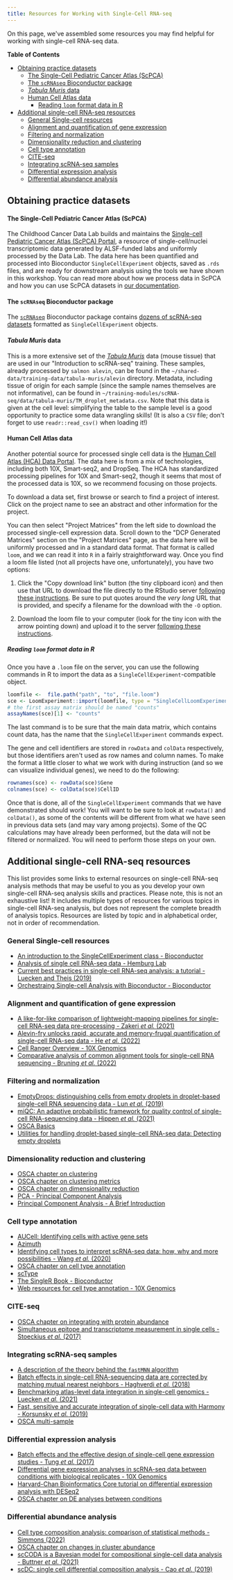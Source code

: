 ```yaml
---
title: Resources for Working with Single-Cell RNA-seq
---
```


On this page, we've assembled some resources you may find helpful for working with single-cell RNA-seq data.

<!-- START doctoc generated TOC please keep comment here to allow auto update -->
<!-- DON'T EDIT THIS SECTION, INSTEAD RE-RUN doctoc TO UPDATE -->
**Table of Contents**

- [Obtaining practice datasets](#obtaining-practice-datasets)
    - [The Single-Cell Pediatric Cancer Atlas (ScPCA)](#the-single-cell-pediatric-cancer-atlas-scpca)
    - [The `scRNAseq` Bioconductor package](#the-scrnaseq-bioconductor-package)
    - [_Tabula Muris_ data](#_tabula-muris_-data)
    - [Human Cell Atlas data](#human-cell-atlas-data)
      - [Reading `loom` format data in R](#reading-loom-format-data-in-r)
- [Additional single-cell RNA-seq resources](#additional-single-cell-rna-seq-resources)
  - [General Single-cell resources](#general-single-cell-resources)
  - [Alignment and quantification of gene expression](#alignment-and-quantification-of-gene-expression)
  - [Filtering and normalization](#filtering-and-normalization)
  - [Dimensionality reduction and clustering](#dimensionality-reduction-and-clustering)
  - [Cell type annotation](#cell-type-annotation)
  - [CITE-seq](#cite-seq)
  - [Integrating scRNA-seq samples](#integrating-scrna-seq-samples)
  - [Differential expression analysis](#differential-expression-analysis)
  - [Differential abundance analysis](#differential-abundance-analysis)

<!-- END doctoc generated TOC please keep comment here to allow auto update -->

## Obtaining practice datasets


#### The Single-Cell Pediatric Cancer Atlas (ScPCA)

The Childhood Cancer Data Lab builds and maintains the [Single-cell Pediatric Cancer Atlas (ScPCA) Portal](https://scpca.alexslemonade.org), a resource of single-cell/nuclei transcriptomic data generated by ALSF-funded labs and uniformly processed by the Data Lab.
The data here has been quantified and processed into Bioconductor `SingleCellExperiment` objects, saved as `.rds` files, and are ready for downstream analysis using the tools we have shown in this workshop.
You can read more about how we process data in ScPCA and how you can use ScPCA datasets in [our documentation](https://scpca.readthedocs.io/en/latest/).


#### The `scRNAseq` Bioconductor package

The [`scRNAseq`](https://bioconductor.org/packages/3.16/data/experiment/html/scRNAseq.html) Bioconductor package contains [dozens of scRNA-seq datasets](https://bioconductor.org/packages/3.16/data/experiment/vignettes/scRNAseq/inst/doc/scRNAseq.html) formatted as `SingleCellExperiment` objects.


#### _Tabula Muris_ data

This is a more extensive set of the [_Tabula Muris_](https://tabula-muris.ds.czbiohub.org) data (mouse tissue) that are used in our "Introduction to scRNA-seq" training.
These samples, already processed by `salmon alevin`, can be found in the `~/shared-data/training-data/tabula-muris/alevin` directory.
Metadata, including tissue of origin for each sample (since the sample names themselves are not informative), can be found in `~/training-modules/scRNA-seq/data/tabula-muris/TM_droplet_metadata.csv`.
Note that this data is given at the cell level: simplifying the table to the sample level is a good opportunity to practice some data wrangling skills!
(It is also a `CSV` file; don't forget to use `readr::read_csv()` when loading it!)


#### Human Cell Atlas data

Another potential source for processed single cell data is the [Human Cell Atlas (HCA) Data Portal](https://data.humancellatlas.org/).
The data here is from a mix of technologies, including both 10X, Smart-seq2, and DropSeq.
The HCA has standardized processing pipelines for 10X and Smart-seq2, though it seems that most of the processed data is 10X, so we recommend focusing on those projects.

To download a data set, first browse or search to find a project of interest.
Click on the project name to see an abstract and other information for the project.

You can then select "Project Matrices" from the left side to download the processed single-cell expression data.
Scroll down to the "DCP Generated Matrices" section on the "Project Matrices" page, as the data here will be uniformly processed and in a standard data format.
That format is called `loom`, and we can read it into `R` in a fairly straightforward way.
Once you find a loom file listed (not all projects have one, unfortunately), you have two options:

1. Click the "Copy download link" button (the tiny clipboard icon) and then use that URL to download the file directly to the RStudio server [following these instructions](../working-with-your-data/working-with-your-own-data.md#working-with-your-own-data#load-data-that-is-online-from-a-url).
Be sure to put quotes around the _very long_ URL that is provided, and specify a filename for the download with the `-O` option.

1. Download the loom file to your computer (look for the tiny icon with the arrow pointing down) and upload it to the server [following these instructions](../working-with-your-data/working-with-your-own-data.md#working-with-your-own-data#upload-large-files--1gb-from-your-own-computer).

##### Reading `loom` format data in R

Once you have a `.loom` file on the server, you can use the following commands in R to import the data as a `SingleCellExperiment`-compatible object.

```r
loomfile <-  file.path("path", "to", "file.loom")
sce <- LoomExperiment::import(loomfile, type = "SingleCellLoomExperiment")
# the first assay matrix should be named "counts"
assayNames(sce)[1] <- "counts"
```

The last command is to be sure that the main data matrix, which contains count data, has the name that the `SingleCellExperiment` commands expect.

The gene and cell identifiers are stored in `rowData` and `colData` respectively, but those identifiers aren't used as row names and column names.
To make the format a little closer to what we work with during instruction (and so we can visualize individual genes), we need to do the following:

```r
rownames(sce) <- rowData(sce)$Gene
colnames(sce) <- colData(sce)$CellID
```

Once that is done, all of the `SingleCellExperiment` commands that we have demonstrated should work!
You will want to be sure to look at `rowData()` and `colData()`, as some of the contents will be different from what we have seen in previous data sets (and may vary among projects).
Some of the QC calculations may have already been performed, but the data will not be filtered or normalized.
You will need to perform those steps on your own.

## Additional single-cell RNA-seq resources

This list provides some links to external resources on single-cell RNA-seq analysis methods that may be useful to you as you develop your own single-cell RNA-seq analysis skills and practices.
Please note, this is not an exhaustive list!
It includes multiple types of resources for various topics in single-cell RNA-seq analysis, but does not represent the complete breadth of analysis topics.
Resources are listed by topic and in alphabetical order, not in order of recommendation.

### General Single-cell resources

- [An introduction to the SingleCellExperiment class - Bioconductor](https://www.bioconductor.org/packages/devel/bioc/vignettes/SingleCellExperiment/inst/doc/intro.html)
- [Analysis of single cell RNA-seq data - Hemburg Lab](https://www.singlecellcourse.org/)
- [Current best practices in single-cell RNA-seq analysis: a tutorial - Luecken and Theis (2019)](https://doi.org/10.15252/msb.20188746)
- [Orchestraing Single-cell Analysis with Bioconductor - Bioconductor](https://bioconductor.org/books/3.16/OSCA/)

### Alignment and quantification of gene expression

- [A like-for-like comparison of lightweight-mapping pipelines for single-cell RNA-seq data pre-processing - Zakeri _et al._ (2021)](https://doi.org/10.1101/2021.02.10.430656)
- [Alevin-fry unlocks rapid, accurate and memory-frugal quantification of single-cell RNA-seq data - He _et al._ (2022)](https://doi.org/10.1038/s41592-022-01408-3)
- [Cell Ranger Overview - 10X Genomics](https://support.10xgenomics.com/single-cell-gene-expression/software/pipelines/latest/what-is-cell-ranger)
- [Comparative analysis of common alignment tools for single-cell RNA sequencing - Bruning _et al._ (2022)](https://doi.org/10.1093/gigascience/giac001)

### Filtering and normalization

- [EmptyDrops: distinguishing cells from empty droplets in droplet-based single-cell RNA sequencing data - Lun _et al._ (2019)](https://doi.org/10.1186/s13059-019-1662-y)
- [miQC: An adaptive probabilistic framework for quality control of single-cell RNA-sequencing data - Hippen _et al._ (2021)](https://doi.org/10.1371/journal.pcbi.1009290)
- [OSCA Basics](http://bioconductor.org/books/3.16/OSCA.basic/)
- [Utilities for handling droplet-based single-cell RNA-seq data: Detecting empty droplets](https://bioconductor.org/packages/devel/bioc/vignettes/DropletUtils/inst/doc/DropletUtils.html#detecting-empty-droplets)

### Dimensionality reduction and clustering

- [OSCA chapter on clustering](http://bioconductor.org/books/3.16/OSCA.basic/clustering.html)
- [OSCA chapter on clustering metrics](http://bioconductor.org/books/3.16/OSCA.advanced/clustering-redux.html)
- [OSCA chapter on dimensionality reduction](http://bioconductor.org/books/3.16/OSCA.basic/dimensionality-reduction.html)
- [PCA - Principal Component Analysis](http://www.nlpca.org/pca_principal_component_analysis.html)
- [Principal Component Analysis - A Brief Introduction](https://medium.com/x8-the-ai-community/principal-component-analysis-a-brief-introduction-dc8cf3e03c71)

### Cell type annotation

- [AUCell: Identifying cells with active gene sets](https://bioconductor.org/packages/devel/bioc/vignettes/AUCell/inst/doc/AUCell.html)
- [Azimuth](https://azimuth.hubmapconsortium.org/)
- [Identifying cell types to interpret scRNA-seq data: how, why and more possibilities - Wang _et al._ (2020)](https://doi.org/10.1093/bfgp/elaa003)
- [OSCA chapter on cell type annotation](https://bioconductor.org/books/3.16/OSCA.basic/cell-type-annotation.html)
- [scType](http://sctype.app)
- [The SingleR Book - Bioconductor](https://bioconductor.org/books/3.16/SingleRBook/)
- [Web resources for cell type annotation - 10X Genomics](https://www.10xgenomics.com/resources/analysis-guides/web-resources-for-cell-type-annotation)

### CITE-seq

- [OSCA chapter on integrating with protein abundance](http://bioconductor.org/books/3.16/OSCA.advanced/integrating-with-protein-abundance.html)
- [Simultaneous epitope and transcriptome measurement in single cells - Stoeckius _et al._ (2017)](https://doi.org/10.1038/nmeth.4380)

### Integrating scRNA-seq samples

- [A description of the theory behind the `fastMNN` algorithm](https://marionilab.github.io/FurtherMNN2018/theory/description.html)
- [Batch effects in single-cell RNA-sequencing data are corrected by matching mutual nearest neighbors - Haghverdi _et al._ (2018)](https://doi.org/10.1038/nbt.4091)
- [Benchmarking atlas-level data integration in single-cell genomics - Luecken _et al._ (2021)](https://doi.org/10.1038/s41592-021-01336-8)
- [Fast, sensitive and accurate integration of single-cell data with Harmony - Korsunsky _et al._ (2019)](https://doi.org/10.1038/s41592-019-0619-0)
- [OSCA multi-sample](http://bioconductor.org/books/3.16/OSCA.multisample/)

### Differential expression analysis

- [Batch effects and the effective design of single-cell gene expression studies - Tung _et al._ (2017)](https://doi.org/10.1038/srep39921)
- [Differential gene expression analyses in scRNA-seq data between conditions with biological replicates - 10X Genomics](https://www.10xgenomics.com/resources/analysis-guides/differential-gene-expression-analysis-in-scrna-seq-data-between-conditions-with-biological-replicates)
- [Harvard-Chan Bioinformatics Core tutorial on differential expression analysis with DESeq2](https://hbctraining.github.io/scRNA-seq/lessons/pseudobulk_DESeq2_scrnaseq.html)
- [OSCA chapter on DE analyses between conditions](http://bioconductor.org/books/3.16/OSCA.multisample/multi-sample-comparisons.html)

### Differential abundance analysis

- [Cell type composition analysis: comparison of statistical methods - Simmons (2022)](https://doi.org/10.1101/2022.02.04.479123)
- [OSCA chapter on changes in cluster abundance](http://bioconductor.org/books/3.16/OSCA.multisample/differential-abundance.html)
- [scCODA is a Bayesian model for compositional single-cell data analysis - Buttner _et al._ (2021)](https://doi.org/10.1038/s41467-021-27150-6)
- [scDC: single cell differential composition analysis - Cao _et al._ (2019)](https://doi.org/10.1186/s12859-019-3211-9)
